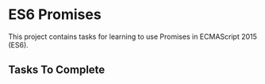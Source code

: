 # ES6 Promises

This project contains tasks for learning to use Promises in ECMAScript 2015 (ES6).

## Tasks To Complete